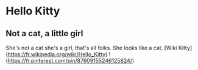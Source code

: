 # Hello Kitty
## Not a cat, a little girl
She's not a cat she's a girl, that's all folks.
She looks like a cat.
[Wiki Kitty] (https://fr.wikipedia.org/wiki/Hello_Kitty)
!(https://fr.pinterest.com/pin/87609155246125824/)
